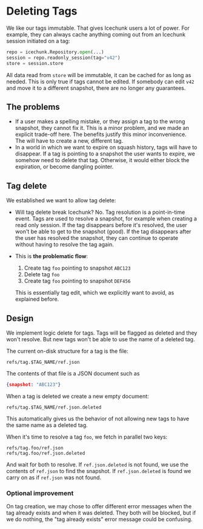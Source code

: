 # Deleting Tags

We like our tags immutable. That gives Icechunk users a lot of power.
For example, they can always cache anything coming out
from an Icechunk session initiated on a tag:
```python
repo = icechunk.Repository.open(...)
session = repo.readonly_session(tag="v42")
store = session.store
```

All data read from `store` will be immutable, it can be cached for as
long as needed. This is only true if tags cannot be edited. If
somebody can edit `v42` and move it to a different snapshot,
there are no longer any guarantees.

## The problems

* If a user makes a spelling mistake, or they assign a tag to the wrong
snapshot, they cannot fix it. This is a minor problem, and we made
an explicit trade-off here. The benefits justify this minor inconvenience.
The will have to create a new, different tag.
* In a world in which we want to expire on squash history, tags will have to
disappear. If a tag is pointing to a snapshot the user wants to expire,
we somehow need to delete that tag. Otherwise, it would either block the
expiration, or become dangling pointer.

## Tag delete

We established we want to allow tag delete:

* Will tag delete break Icechunk? No. Tag resolution is a point-in-time event.
Tags are used to resolve a snapshot, for example when creating a
read only session. If the tag disappears before it's resolved, the
user won't be able to get to the snapshot (good). If the tag disappears
after the user has resolved the snapshot, they can continue to operate
without having to resolve the tag again.
* This is **the problematic flow**:
  1. Create tag `foo` pointing to snapshot `ABC123`
  1. Delete tag `foo`
  1. Create tag `foo` pointing to snapshot `DEF456`

  This is essentially tag edit, which we explicitly want to avoid, as
  explained before.

## Design

We implement logic delete for tags. Tags will be flagged
as deleted and they won't resolve. But new tags won't be able to
use the name of a deleted tag.

The current on-disk structure for a tag is the file:

```
refs/tag.$TAG_NAME/ref.json

```

The contents of that file is a JSON document such as

```json
{snapshot: "ABC123"}

```

When a tag is deleted we create a new empty document:

```
refs/tag.$TAG_NAME/ref.json.deleted
```

This automatically gives us the behavior of not allowing new
tags to have the same name as a deleted tag.

When it's time to resolve a tag `foo`, we fetch in parallel two keys:

```
refs/tag.foo/ref.json
refs/tag.foo/ref.json.deleted
```

And wait for both to resolve. If `ref.json.deleted` is not found, we use
the contents of `ref.json` to find the snapshot. If `ref.json.deleted`
is found we carry on as if `ref.json` was not found.

### Optional improvement

On tag creation, we may chose to offer different error messages
when the tag already exists and when it was deleted. They both
will be blocked, but if we do nothing, the "tag already exists"
error message could be confusing.
